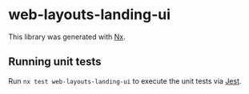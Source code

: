 # web-layouts-landing-ui

This library was generated with [Nx](https://nx.dev).

## Running unit tests

Run `nx test web-layouts-landing-ui` to execute the unit tests via [Jest](https://jestjs.io).
